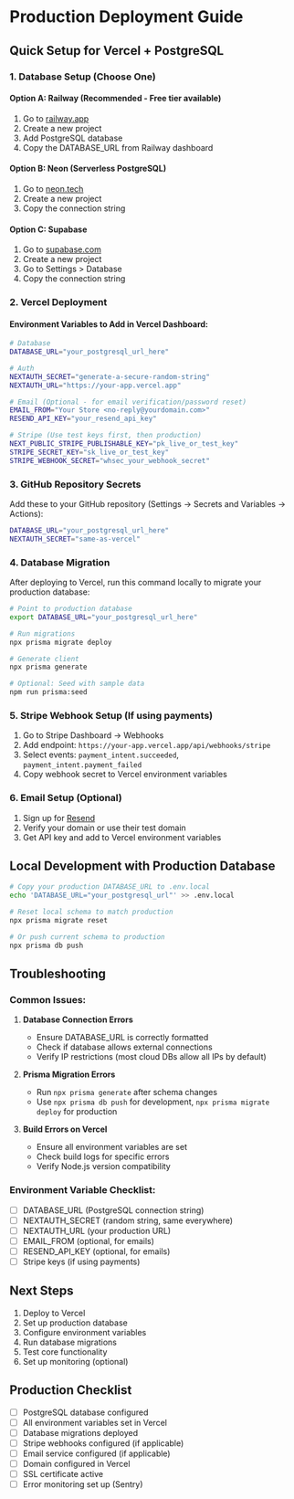# Production Deployment Guide

## Quick Setup for Vercel + PostgreSQL

### 1. Database Setup (Choose One)

#### Option A: Railway (Recommended - Free tier available)

1. Go to [railway.app](https://railway.app)
2. Create a new project
3. Add PostgreSQL database
4. Copy the DATABASE_URL from Railway dashboard

#### Option B: Neon (Serverless PostgreSQL)

1. Go to [neon.tech](https://neon.tech)
2. Create a new project
3. Copy the connection string

#### Option C: Supabase

1. Go to [supabase.com](https://supabase.com)
2. Create a new project
3. Go to Settings > Database
4. Copy the connection string

### 2. Vercel Deployment

#### Environment Variables to Add in Vercel Dashboard:

```bash
# Database
DATABASE_URL="your_postgresql_url_here"

# Auth
NEXTAUTH_SECRET="generate-a-secure-random-string"
NEXTAUTH_URL="https://your-app.vercel.app"

# Email (Optional - for email verification/password reset)
EMAIL_FROM="Your Store <no-reply@yourdomain.com>"
RESEND_API_KEY="your_resend_api_key"

# Stripe (Use test keys first, then production)
NEXT_PUBLIC_STRIPE_PUBLISHABLE_KEY="pk_live_or_test_key"
STRIPE_SECRET_KEY="sk_live_or_test_key"
STRIPE_WEBHOOK_SECRET="whsec_your_webhook_secret"
```

### 3. GitHub Repository Secrets

Add these to your GitHub repository (Settings → Secrets and Variables → Actions):

```bash
DATABASE_URL="your_postgresql_url_here"
NEXTAUTH_SECRET="same-as-vercel"
```

### 4. Database Migration

After deploying to Vercel, run this command locally to migrate your production database:

```bash
# Point to production database
export DATABASE_URL="your_postgresql_url_here"

# Run migrations
npx prisma migrate deploy

# Generate client
npx prisma generate

# Optional: Seed with sample data
npm run prisma:seed
```

### 5. Stripe Webhook Setup (If using payments)

1. Go to Stripe Dashboard → Webhooks
2. Add endpoint: `https://your-app.vercel.app/api/webhooks/stripe`
3. Select events: `payment_intent.succeeded`, `payment_intent.payment_failed`
4. Copy webhook secret to Vercel environment variables

### 6. Email Setup (Optional)

1. Sign up for [Resend](https://resend.com)
2. Verify your domain or use their test domain
3. Get API key and add to Vercel environment variables

## Local Development with Production Database

```bash
# Copy your production DATABASE_URL to .env.local
echo 'DATABASE_URL="your_postgresql_url"' >> .env.local

# Reset local schema to match production
npx prisma migrate reset

# Or push current schema to production
npx prisma db push
```

## Troubleshooting

### Common Issues:

1. **Database Connection Errors**

   - Ensure DATABASE_URL is correctly formatted
   - Check if database allows external connections
   - Verify IP restrictions (most cloud DBs allow all IPs by default)

2. **Prisma Migration Errors**

   - Run `npx prisma generate` after schema changes
   - Use `npx prisma db push` for development, `npx prisma migrate deploy` for production

3. **Build Errors on Vercel**
   - Ensure all environment variables are set
   - Check build logs for specific errors
   - Verify Node.js version compatibility

### Environment Variable Checklist:

- [ ] DATABASE_URL (PostgreSQL connection string)
- [ ] NEXTAUTH_SECRET (random string, same everywhere)
- [ ] NEXTAUTH_URL (your production URL)
- [ ] EMAIL_FROM (optional, for emails)
- [ ] RESEND_API_KEY (optional, for emails)
- [ ] Stripe keys (if using payments)

## Next Steps

1. Deploy to Vercel
2. Set up production database
3. Configure environment variables
4. Run database migrations
5. Test core functionality
6. Set up monitoring (optional)

## Production Checklist

- [ ] PostgreSQL database configured
- [ ] All environment variables set in Vercel
- [ ] Database migrations deployed
- [ ] Stripe webhooks configured (if applicable)
- [ ] Email service configured (if applicable)
- [ ] Domain configured in Vercel
- [ ] SSL certificate active
- [ ] Error monitoring set up (Sentry)
